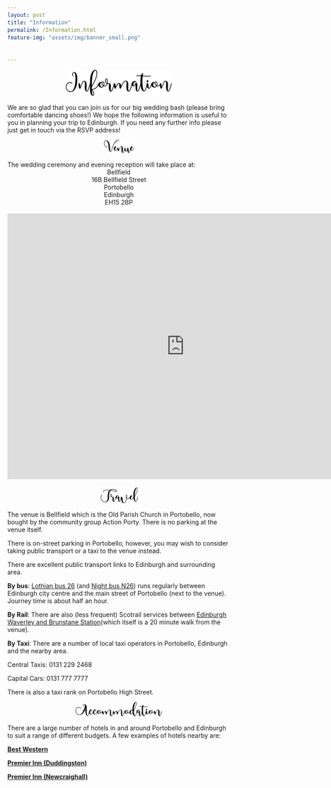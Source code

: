 ```yaml
---
layout: post
title: "Information"
permalink: /Information.html
feature-img: "assets/img/banner_small.png"


---
```

<p style="text-align:center;"><img src="assets/img/information.png" alt="venue"></p>
We are so glad that you can join us for our big wedding bash (please bring comfortable dancing shoes!) We hope the following information is useful to you in planning your trip to Edinburgh. If you need any further info please just get in touch via the RSVP address! 


<p style="text-align:center;"><img src="assets/img/venue.png" alt="venue"></p>
The wedding ceremony and evening reception will take place at:
<center>Bellfield</center>
<center>16B Bellfield Street</center>
<center>Portobello</center>
<center>Edinburgh </center>
<center>EH15 2BP</center>

<br>

<iframe src="https://www.google.com/maps/embed?pb=!1m18!1m12!1m3!1d1116.921090605563!2d-3.1090497941106476!3d55.95210722190251!2m3!1f0!2f0!3f0!3m2!1i1024!2i768!4f13.1!3m3!1m2!1s0x4887b9b02a8b8331%3A0xc4f93777cb5d86ec!2sBellfield!5e0!3m2!1sen!2suk!4v1556315867551!5m2!1sen!2suk" width="800" height="600" frameborder="0" style="border:0" allowfullscreen></iframe>
<br>
<p style="text-align:center;"><img src="assets/img/travel.png" alt="travel"></p>

The venue is Bellfield which is the Old Parish Church in Portobello, now bought by the community group Action Porty. There is no parking at the venue itself. 

There is on-street parking in Portobello, however, you may wish to consider taking public transport or a taxi to the venue instead. 

There are excellent public transport links to Edinburgh and surrounding area. 

**By bus**: [Lothian bus 26](https://www.lothianbuses.com/timetable/?service_name=26) (and [Night bus N26](https://www.lothianbuses.com/timetable/?service_name=N26)) runs regularly between Edinburgh city centre and the main street of Portobello (next to the venue). Journey time is about half an hour.

**By Rail**: There are also (less frequent) Scotrail services between [Edinburgh Waverley and Brunstane Station](https://www.thetrainline.com/train-times/brunstane-to-edinburgh-waverley)(which itself is a 20 minute walk from the venue). 

**By Taxi**: There are a number of local taxi operators in Portobello, Edinburgh and the nearby area. 

Central Taxis: 	0131 229 2468

Capital Cars: 0131 777 7777

There is also a taxi rank on Portobello High Street.


<p style="text-align:center;"><img src="assets/img/accommodation.png" alt="accom"></p>

There are a large number of hotels in and around Portobello and Edinburgh to suit a range of different budgets. A few examples of hotels nearby are:

[<b>Best Western</b>](https://www.bestwestern.co.uk/hotels/best-western-kings-manor-hotel-83448?utm_source=google_places&utm_medium=organic&utm_campaign=Best_Western_Kings_Manor_Hotel) 

[<b>Premier Inn (Duddingston)</b>](https://www.premierinn.com/gb/en/hotels/scotland/lothian/edinburgh/edinburgh-east.html?cid=GLBC_EDILAD)

[<b>Premier Inn (Newcraighall)</b>](https://www.premierinn.com/gb/en/hotels/scotland/lothian/edinburgh/edinburgh-a1-newcraighall.html?cid=GLBC_EDICUD)



